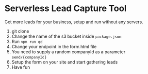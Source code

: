 # Serverless Lead Capture Tool

Get more leads for your business, setup and run without any servers.

1. git clone
2. Change the name of the s3 bucket inside `package.json`
3. Run `npm run qd`
4. Change your endpoint in the form.html file
5. You need to supply a random companyId as a parameter `send/{companyId}`
6. Setup the form on your site and start gathering leads
7. Have fun


